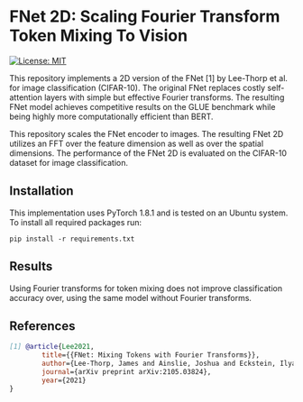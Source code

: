 # FNet 2D: Scaling Fourier Transform Token Mixing To Vision

[![License: MIT](https://img.shields.io/badge/License-MIT-yellow.svg)](https://github.com/ChristophReich1996/FNet2D/blob/master/LICENSE)

This repository implements a 2D version of the FNet [1] by Lee-Thorp et al. for image classification (CIFAR-10). The original FNet replaces 
costly self-attention layers with simple but effective Fourier transforms. The resulting FNet model achieves 
competitive results on the GLUE benchmark while being highly more computationally efficient than BERT.

This repository scales the FNet encoder to images. The resulting FNet 2D utilizes an FFT over the feature dimension as 
well as over the spatial dimensions. The performance of the FNet 2D is evaluated on the CIFAR-10 dataset for image 
classification.


## Installation

This implementation uses PyTorch 1.8.1 and is tested on an Ubuntu system. To install all required packages run:

```shell script
pip install -r requirements.txt
```

## Results

Using Fourier transforms for token mixing does not improve classification accuracy over, using the same model without Fourier transforms.

## References

```bibtex
[1] @article{Lee2021,
        title={{FNet: Mixing Tokens with Fourier Transforms}},
        author={Lee-Thorp, James and Ainslie, Joshua and Eckstein, Ilya and Ontanon, Santiago},
        journal={arXiv preprint arXiv:2105.03824},
        year={2021}
}
```

